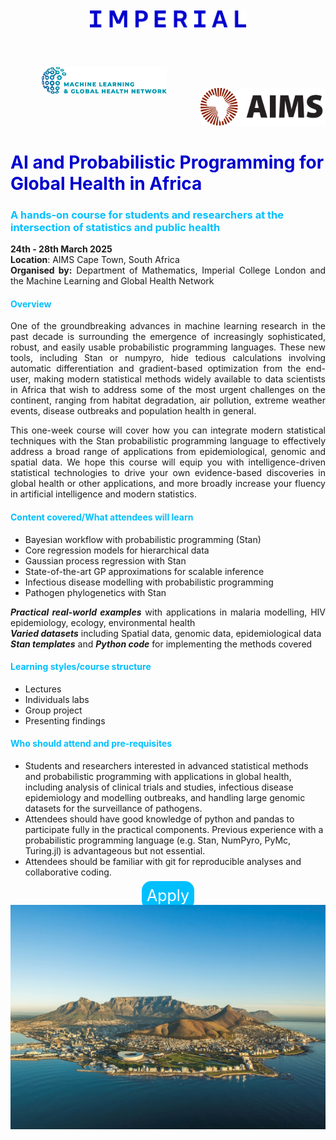 ---
---

<style>
  h1 {
      color: rgb(0, 0, 205)
  }
  h3 {
/*       color: rgb(255, 182, 193) */
      color: rgb(0, 191, 255)
  }
  h4 {
      color: rgb(0, 191, 255)
  }
  p {
      text-align: justify;
  }

  a.button {
    padding: 8px 8px;
    border: 1x outset buttonborder;
    border-radius: 15px;
    color: white;
    background-color: rgb(0, 191, 255);
    text-decoration: none;
    font-size:25px
}

</style>

<center>
<img src="../resources/imperial.png" width="250" hspace="50" style="display:inline-block;margin:10px;"/>
<img src="../resources/mlgh.png" width="200" hspace="50" style="display:inline-block;margin:50px;"/>
<img src="../resources/ammi.png" width="200" style="display:inline-block;"/>
</center>


# AI and Probabilistic Programming for Global Health in Africa


### A hands-on course for students and researchers at the intersection of statistics and public health


**24th - 28th March 2025**
<br/>
**Location**: AIMS Cape Town, South Africa
<br/>
**Organised by:** Department of Mathematics, Imperial College London and the Machine Learning and Global Health Network


#### Overview
<p class="text">
One of the groundbreaking advances in machine learning research in the past decade is surrounding the emergence of increasingly sophisticated, robust, and easily usable probabilistic programming languages. These new tools, including Stan or numpyro, hide tedious calculations involving automatic differentiation and gradient-based optimization from the end-user, making modern statistical methods widely available to data scientists in Africa that wish to address some of the most urgent challenges on the continent, ranging from habitat degradation, air pollution, extreme weather events, disease outbreaks and population health in general.


This one-week course will cover how you can integrate modern statistical techniques with the Stan probabilistic programming language to effectively address a broad range of applications from epidemiological, genomic and spatial data. We hope this course will equip you with intelligence-driven statistical technologies to drive your own evidence-based discoveries in global health or other applications, and more broadly increase your fluency in artificial intelligence and modern statistics.
</p>


#### Content covered/What attendees will learn
+ Bayesian workflow with probabilistic programming (Stan)
+ Core regression models for hierarchical data
+ Gaussian process regression with Stan
+ State-of-the-art GP approximations for scalable inference
+ Infectious disease modelling with probabilistic programming
+ Pathogen phylogenetics with Stan

***Practical real-world examples*** with applications in malaria modelling, HIV epidemiology, ecology, environmental health
<br/>
***Varied datasets*** including Spatial data, genomic data, epidemiological data
<br/>
***Stan templates*** and ***Python code*** for implementing the methods covered

#### Learning styles/course structure
  + Lectures
  + Individuals labs
  + Group project
  + Presenting findings

#### Who should attend and pre-requisites
  + Students and researchers interested in advanced statistical methods and probabilistic programming with applications in global health, including  analysis of clinical trials and studies, infectious disease epidemiology and modelling outbreaks, and handling large genomic datasets for the surveillance of pathogens.
  + Attendees should have good knowledge of python and pandas to participate fully in the practical components. Previous experience with a probabilistic programming language (e.g. Stan, NumPyro, PyMc, Turing.jl) is advantageous but not essential.
  + Attendees should be familiar with git for reproducible analyses and collaborative coding.

<center>
<a href="https://mlgh.net/sa_aimsximperial2025/application/" class="button">Apply<a/>
</center>

<img src="../resources/cape_town.jpg" width="1080"/>

